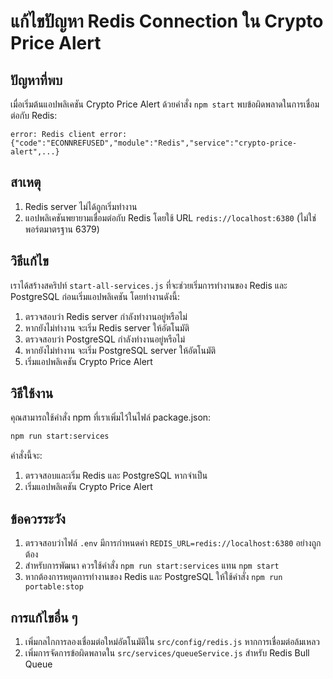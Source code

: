 # แก้ไขปัญหา Redis Connection ใน Crypto Price Alert

## ปัญหาที่พบ

เมื่อเริ่มต้นแอปพลิเคชัน Crypto Price Alert ด้วยคำสั่ง `npm start` พบข้อผิดพลาดในการเชื่อมต่อกับ Redis:

```
error: Redis client error: {"code":"ECONNREFUSED","module":"Redis","service":"crypto-price-alert",...}
```

## สาเหตุ

1. Redis server ไม่ได้ถูกเริ่มทำงาน
2. แอปพลิเคชันพยายามเชื่อมต่อกับ Redis โดยใช้ URL `redis://localhost:6380` (ไม่ใช่พอร์ตมาตรฐาน 6379)

## วิธีแก้ไข

เราได้สร้างสคริปท์ `start-all-services.js` ที่จะช่วยเริ่มการทำงานของ Redis และ PostgreSQL ก่อนเริ่มแอปพลิเคชัน โดยทำงานดังนี้:

1. ตรวจสอบว่า Redis server กำลังทำงานอยู่หรือไม่
2. หากยังไม่ทำงาน จะเริ่ม Redis server ให้อัตโนมัติ
3. ตรวจสอบว่า PostgreSQL กำลังทำงานอยู่หรือไม่
4. หากยังไม่ทำงาน จะเริ่ม PostgreSQL server ให้อัตโนมัติ
5. เริ่มแอปพลิเคชัน Crypto Price Alert

## วิธีใช้งาน

คุณสามารถใช้คำสั่ง npm ที่เราเพิ่มไว้ในไฟล์ package.json:

```bash
npm run start:services
```

คำสั่งนี้จะ:
1. ตรวจสอบและเริ่ม Redis และ PostgreSQL หากจำเป็น
2. เริ่มแอปพลิเคชัน Crypto Price Alert

## ข้อควรระวัง

1. ตรวจสอบว่าไฟล์ `.env` มีการกำหนดค่า `REDIS_URL=redis://localhost:6380` อย่างถูกต้อง
2. สำหรับการพัฒนา ควรใช้คำสั่ง `npm run start:services` แทน `npm start`
3. หากต้องการหยุดการทำงานของ Redis และ PostgreSQL ให้ใช้คำสั่ง `npm run portable:stop`

## การแก้ไขอื่น ๆ

1. เพิ่มกลไกการลองเชื่อมต่อใหม่อัตโนมัติใน `src/config/redis.js` หากการเชื่อมต่อล้มเหลว
2. เพิ่มการจัดการข้อผิดพลาดใน `src/services/queueService.js` สำหรับ Redis Bull Queue

